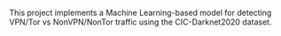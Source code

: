 This project implements a Machine Learning-based model for detecting VPN/Tor vs NonVPN/NonTor traffic using the CIC-Darknet2020 dataset.
